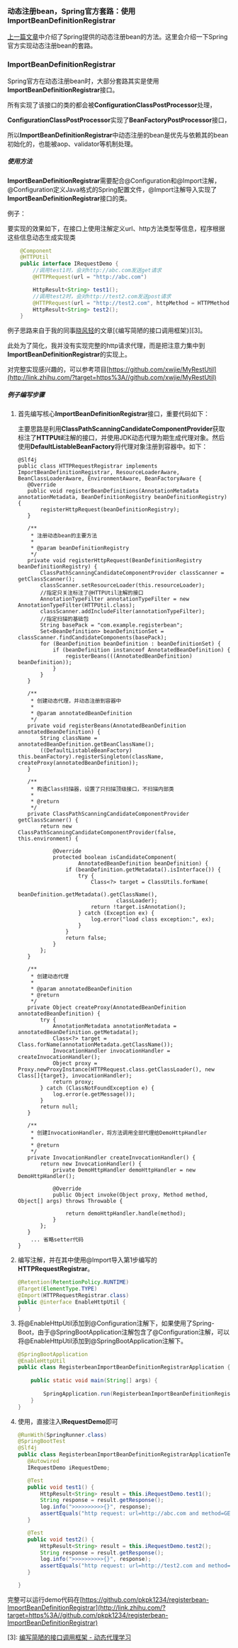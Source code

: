 

### 动态注册bean，Spring官方套路：使用ImportBeanDefinitionRegistrar

[上一篇文章][1]中介绍了Spring提供的动态注册bean的方法。这里会介绍一下Spring官方实现动态注册bean的套路。

### ImportBeanDefinitionRegistrar

Spring官方在动态注册bean时，大部分套路其实是使用**ImportBeanDefinitionRegistrar**接口。

所有实现了该接口的类的都会被**ConfigurationClassPostProcessor**处理，

**ConfigurationClassPostProcessor**实现了**BeanFactoryPostProcessor**接口，

所以**ImportBeanDefinitionRegistrar**中动态注册的bean是优先与依赖其的bean初始化的，也能被aop、validator等机制处理。

##### 使用方法

**ImportBeanDefinitionRegistrar**需要配合@Configuration和@Import注解，@Configuration定义Java格式的Spring配置文件，@Import注解导入实现了**ImportBeanDefinitionRegistrar**接口的类。

例子：

要实现的效果如下，在接口上使用注解定义url、http方法类型等信息，程序根据这些信息动态生成实现类

```java
    @Component
    @HTTPUtil
    public interface IRequestDemo {
        //调用test1时，会对http://abc.com发送get请求
        @HTTPRequest(url = "http://abc.com")

        HttpResult<String> test1();
        //调用test2时，会对http://test2.com发送post请求
        @HTTPRequest(url = "http://test2.com", httpMethod = HTTPMethod.POST)
        HttpResult<String> test2();
    }
```

例子思路来自于我的同事[晓风轻][2]的文章[《编写简陋的接口调用框架》][3]。

此处为了简化，我并没有实现完整的http请求代理，而是把注意力集中到**ImportBeanDefinitionRegistrar**的实现上。

对完整实现感兴趣的，可以参考项目[https://github.com/xwjie/MyRestUtil](http://link.zhihu.com/?target=https%3A//github.com/xwjie/MyRestUtil)

##### 例子编写步骤

1. 首先编写核心**ImportBeanDefinitionRegistrar**接口，重要代码如下：
    
    主要思路是利用**ClassPathScanningCandidateComponentProvider**获取标注了**HTTPUtil**注解的接口，并使用JDK动态代理为期生成代理对象。然后使用**DefaultListableBeanFactory**将代理对象注册到容器中。如下：
    
    ```language-java
    @Slf4j
    public class HTTPRequestRegistrar implements ImportBeanDefinitionRegistrar, ResourceLoaderAware, BeanClassLoaderAware, EnvironmentAware, BeanFactoryAware {
       @Override
       public void registerBeanDefinitions(AnnotationMetadata annotationMetadata, BeanDefinitionRegistry beanDefinitionRegistry) {
           registerHttpRequest(beanDefinitionRegistry);
       }
    
       /**
        * 注册动态bean的主要方法
        *
        * @param beanDefinitionRegistry
        */
       private void registerHttpRequest(BeanDefinitionRegistry beanDefinitionRegistry) {
           ClassPathScanningCandidateComponentProvider classScanner = getClassScanner();
           classScanner.setResourceLoader(this.resourceLoader);
           //指定只关注标注了@HTTPUtil注解的接口
           AnnotationTypeFilter annotationTypeFilter = new AnnotationTypeFilter(HTTPUtil.class);
           classScanner.addIncludeFilter(annotationTypeFilter);
           //指定扫描的基础包
           String basePack = "com.example.registerbean";
           Set<BeanDefinition> beanDefinitionSet = classScanner.findCandidateComponents(basePack);
           for (BeanDefinition beanDefinition : beanDefinitionSet) {
               if (beanDefinition instanceof AnnotatedBeanDefinition) {
                   registerBeans(((AnnotatedBeanDefinition) beanDefinition));
               }
           }
       }
    
       /**
        * 创建动态代理，并动态注册到容器中
        *
        * @param annotatedBeanDefinition
        */
       private void registerBeans(AnnotatedBeanDefinition annotatedBeanDefinition) {
           String className = annotatedBeanDefinition.getBeanClassName();
           ((DefaultListableBeanFactory) this.beanFactory).registerSingleton(className, createProxy(annotatedBeanDefinition));
       }
    
       /**
        * 构造Class扫描器，设置了只扫描顶级接口，不扫描内部类
        *
        * @return
        */
       private ClassPathScanningCandidateComponentProvider getClassScanner() {
           return new ClassPathScanningCandidateComponentProvider(false, this.environment) {
    
               @Override
               protected boolean isCandidateComponent(
                       AnnotatedBeanDefinition beanDefinition) {
                   if (beanDefinition.getMetadata().isInterface()) {
                       try {
                           Class<?> target = ClassUtils.forName(
                                   beanDefinition.getMetadata().getClassName(),
                                   classLoader);
                           return !target.isAnnotation();
                       } catch (Exception ex) {
                           log.error("load class exception:", ex);
                       }
                   }
                   return false;
               }
           };
       }
    
       /**
        * 创建动态代理
        *
        * @param annotatedBeanDefinition
        * @return
        */
       private Object createProxy(AnnotatedBeanDefinition annotatedBeanDefinition) {
           try {
               AnnotationMetadata annotationMetadata = annotatedBeanDefinition.getMetadata();
               Class<?> target = Class.forName(annotationMetadata.getClassName());
               InvocationHandler invocationHandler = createInvocationHandler();
               Object proxy = Proxy.newProxyInstance(HTTPRequest.class.getClassLoader(), new Class[]{target}, invocationHandler);
               return proxy;
           } catch (ClassNotFoundException e) {
               log.error(e.getMessage());
           }
           return null;
       }
    
       /**
        * 创建InvocationHandler，将方法调用全部代理给DemoHttpHandler
        *
        * @return
        */
       private InvocationHandler createInvocationHandler() {
           return new InvocationHandler() {
               private DemoHttpHandler demoHttpHandler = new DemoHttpHandler();
    
               @Override
               public Object invoke(Object proxy, Method method, Object[] args) throws Throwable {
    
                   return demoHttpHandler.handle(method);
               }
           };
       }        
        ... 省略setter代码   
    }
    ```

2. 编写注解，并在其中使用@Import导入第1步编写的**HTTPRequestRegistrar**。
    
    ```java
    @Retention(RetentionPolicy.RUNTIME)
    @Target(ElementType.TYPE)
    @Import(HTTPRequestRegistrar.class)
    public @interface EnableHttpUtil {
    }
    ```

3. 将@EnableHttpUtil添加到@Configuration注解下，如果使用了Spring-Boot，由于@SpringBootApplication注解包含了@Configuration注解，可以将@EnableHttpUtil添加到@SpringBootApplication注解下。
    
    ```java
    @SpringBootApplication
    @EnableHttpUtil
    public class RegisterbeanImportBeanDefinitionRegistrarApplication {
        
        public static void main(String[] args) {
            
            SpringApplication.run(RegisterbeanImportBeanDefinitionRegistrarApplication.class, args);
        }
    }
    ```

4. 使用，直接注入**IRequestDemo**即可
    
    ```java
    @RunWith(SpringRunner.class)
    @SpringBootTest
    @Slf4j
    public class RegisterbeanImportBeanDefinitionRegistrarApplicationTests {
       @Autowired
       IRequestDemo iRequestDemo;
    
       @Test
       public void test1() {
           HttpResult<String> result = this.iRequestDemo.test1();
           String response = result.getResponse();
           log.info(">>>>>>>>>>{}", response);
           assertEquals("http request: url=http://abc.com and method=GET",response);
       }
    
       @Test
       public void test2() {
           HttpResult<String> result = this.iRequestDemo.test2();
           String response = result.getResponse();
           log.info(">>>>>>>>>>{}", response);
           assertEquals("http request: url=http://test2.com and method=POST",response);
       }
    
    }
    ```


完整可以运行demo代码在[https://github.com/pkpk1234/registerbean-ImportBeanDefinitionRegistrar](http://link.zhihu.com/?target=https%3A//github.com/pkpk1234/registerbean-ImportBeanDefinitionRegistrar)

[1]: [Spring动态注册bean](https://zhuanlan.zhihu.com/p/30070328)

[2]: [知乎用户](https://www.zhihu.com/people/xiaofengqing/activities)

[3]: [编写简陋的接口调用框架 - 动态代理学习](https://zhuanlan.zhihu.com/p/29348799)
